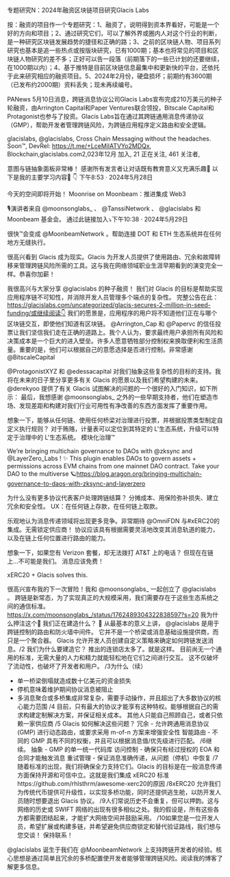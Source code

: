 专题研究N：2024年融资区块链项目研究Glacis Labs


按：融资的项目作一个专题研究：1、融资了，说明得到资本界看好，可能是一个好的方向和项目；2、通过研究它们，可以了解外界或圈内人对这个行业的判断，是一种研究区块链发展趋势的捷径和正确的路；3、之前的区块链人物、项目系列研究也基本是追一些热点或按版块研究，已有1000期；基本也将常见的项目和区块链人物研究的差不多；正好可以告一段落（前期落下的一些已计划的还要继续，在1000期以内）；4、基于推特是目前区块链信息最集中和更新快的平台，还依托于此来研究相应的融资项目。5、2024年2月份，硬盘损坏；前期约有3600期（已发布约2000期）资料丢失；现未再续编号。

PANews 5月10日消息，跨链消息协议公司Glacis Labs宣布完成210万美元的种子轮融资，由Arrington Capital和Paper Ventures联合领投，Bitscale Capital和Protagonist也参与了投资。Glacis Labs旨在通过其跨链通用消息传递协议（GMP），帮助开发者管理跨链风险，为跨链应用程序定义路由和安全逻辑。

glacislabs,
@glacislabs,
Cross Chain Messaging without the headaches. Soon™,
DevRel: https://t.me/+LceMilATVYo2MDQx,
Blockchain,glacislabs.com2,023年12月 加入,
21 正在关注,
461 关注者,


意图与链抽象面板非常棒！
感谢所有发言者让对话既有教育意义又充满乐趣🫡
以下是我的主要学习内容📝 👇
下午8:53 · 2024年5月28日

今天的空间即将开始！
Moonrise on Moonbeam：推进集成 Web3

🎙️演讲者来自
@moonsonglabs_
 、 
@TanssiNetwork
 、 
@glacislabs
和 Moonbeam 基金会。
通过此链接加入⤵️下午10:38 · 2024年5月29日

很快™会变成
@MoonbeamNetwork
 。帮助连接 DOT 和 ETH 生态系统并在任何地方无缝执行。

很高兴看到 Glacis 成为现实。Glacis 为开发人员提供了使用路由、冗余和故障转移来管理跨链风险所需的工具。这与我在网络领域职业生涯早期看到的演变完全一样。恭喜你加薪！

我很高兴与大家分享
@glacislabs
的种子融资！
我们对 Glacis 的目标是帮助实现应用程序链不可知性，并消除开发人员管理多个端点的复杂性。
完整公告在此： https://glacislabs.com/uncategorized/glacis-secures-2-million-in-seed-funding/或继续阅读👇
我们的愿景是，应用程序的用户将不知道他们正在与哪个区块链交互，即使他们知道有区块链。 
@Arrington_Cap
和
@Papervc
的信任投票让我们坚信我们走在正确的道路上。我个人认为，要求最终用户承担所有风险和决策成本是一个巨大的进入壁垒。许多人愿意牺牲部分控制权来换取便利和生活质量。重要的是，他们可以根据自己的意愿选择是否进行控制。非常感谢
@BitscaleCapital
 
@ProtagonistXYZ
和
@edessacapital
对我们抽象这些复杂性的目标的支持。我将在未来的日子里分享更多有关 Glacis 的愿景以及我们希望构建的未来。
@derekyoo
提供了有关 Glacis 试图解决的问题的一个很好的入门知识，如下所示：
最后，我想感谢
@moonsonglabs_
之外的一些早期支持者，他们在塑造市场、发现差距和构建对我们行业可用性有净改善的东西方面发挥了重要作用。

想象一下，能够从任何链、使用任何桥梁对治理进行投票，并根据投票类型制定自定义执行规则？
对于贿赂，计量表可以定位到其特定的 L'生态系统，升级可以特定于治理中的 L'生态系统。
模块化治理™

We’re bringing multichain governance to DAOs with 
@zksync
 and 
@LayerZero_Labs
! ✨
This plugin enables DAOs to govern assets + permissions across EVM chains from one mainnet DAO contract.
Take your DAO to the multiverse 🪐https://blog.aragon.org/bringing-multichain-governance-to-daos-with-zksync-and-layerzero

为什么没有更多协议代表客户处理跨链结算？
分摊成本、用保险弥补损失、建立冗余和安全性。
UX：在任何链上存款，在任何链上取款。

乐观地认为消息传递领域将出现更多竞争。非常期待
@OmniFDN
与#xERC20的集成。无需锁定供应商！
协议应该具有根据需要灵活地改变其消息轨道的能力，以及在链上任何位置进行路由的能力。

想象一下，如果您有 Verizon 套餐，却无法拨打 AT&T 上的电话？
但现在在链上...不可能是我们。
消息应该免费！

xERC20 + Glacis solves this.

很高兴宣布我的下一次冒险！我和
@moonsonglabs_
一起创立了
@glacislabs
 。
跨链是新常态，为了实现真正的大规模采用，我们需要存在于这些生态系统之间的通信标准。
https://x.com/moonsonglabs_/status/1762489304322838597?s=20
我为什么押注这个🧵
我们正在建造什么？ 🧰
从最基本的意义上讲， 
@glacislabs
是用于跨链控制的路由和防火墙中间件。
它并不是一个桥梁或消息基础设施提供商，而只是一个聚合器。
Glacis 允许开发人员创建自定义策略来确定如何跨链发送消息。/2
我们为什么要建造它？
推出的连锁店太多了。就是这样。
目前尚无一个通用的标准，无需大量的人力和精力就能轻松地在它们之间进行交互。
这不仅破坏了流动性，也破坏了开发者和用户。
/3为什么（续）
- 单一桥梁倒塌就造成数十亿美元的资金损失
- 停机意味着维护期间协议消息被阻止
- 多消息聚合或多桥集成非常复杂，需要手动操作，并且超出了大多数协议的核心能力范围
/4
目前，只有最大的协议才能享有这种特权。能够根据自己的需求构建定制解决方案，并保证相关成本。
其他人只能自己照顾自己，或者只依赖一家供应商
/5
Glacis 如何解决这些问题？
冗余 - 允许跨通用消息协议 (GMP) 进行动态路由，或要求采用 m-of-n 方案来增强安全性
智能路由 - 不同的 GMP 具有不同的权衡，并且可以根据消息值/优先级进行匹配。
/6继续。
抽象 - GMP 的单一统一代码库
访问控制 - 确保只有经过授权的 EOA 和合同才能触发消息
重试管理 - 保证消息准确传递，从问题（停机）中恢复
/7随着标准的出现，我们将确保全力支持它们。Glacis 的目标是在一般消息传递方面保持开源和可信中立。这就是我们集成 xERC20 标准https://github.com/rhlsthrm/awesome-xerc20的原因
/8xERC20 允许我们为传统代币提供可升级性，以实现多桥功能，同时还提供逃生舱，以防开发人员随时想要退出 Glacis 协议。
/9人们常说历史不会重复，但可以押韵。这与网络的历史或 SWIFT 网络的出现有很多相似之处。我的假设是，所有这些各方都需要团结起来，才能扩大网络空间并鼓励采用。
/10如果您是一位开发人员，希望扩展或构建多链，并希望避免供应商锁定和替代验证路线，我们想与您交谈！
保持联系！

@glacislabs
诞生于我们在
@MoonbeamNetwork
上支持跨链开发者的经验。核心思想是通过简单且冗余的多桥配置使开发者能够管理跨链风险。阅读我的博客了解更多信息。